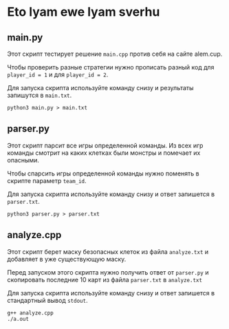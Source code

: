 # Eto lyam ewe lyam sverhu



## main.py

Этот скрипт тестирует решение `main.cpp` против себя на сайте alem.cup.

Чтобы проверить разные стратегии нужно прописать разный код для `player_id = 1` и для `player_id = 2`.

Для запуска скрипта используйте команду снизу и результаты запишутся в `main.txt`.

```
python3 main.py > main.txt
```

## parser.py

Этот скрипт парсит все игры определенной команды. Из всех игр команды смотрит на каких клетках были монстры и помечает их опасными.

Чтобы спарсить игры определенной команды нужно поменять в скрипте параметр `team_id`.

Для запуска скрипта используйте команду снизу и ответ запишется в `parser.txt`.

```
python3 parser.py > parser.txt
```

## analyze.cpp

Этот скрипт берет маску безопасных клеток из файла `analyze.txt` и добавляет в уже существующую маску.

Перед запуском этого скрипта нужно получить ответ от `parser.py` и скопировать последние 10 карт из файла `parser.txt` в `analyze.txt`

Для запуска скрипта используйте команду снизу и ответ запишется в стандартный вывод `stdout`.

```
g++ analyze.cpp
./a.out
```
